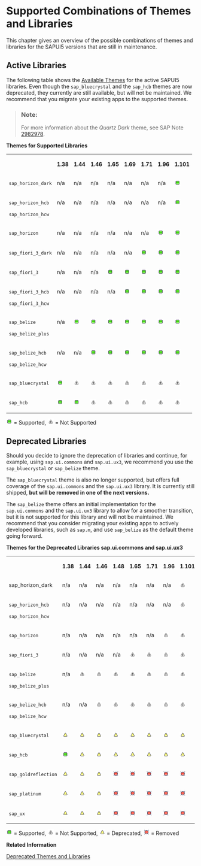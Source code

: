 <!-- loio38ff8c27b022475a92b591bcf6262551 -->

# Supported Combinations of Themes and Libraries

This chapter gives an overview of the possible combinations of themes and libraries for the SAPUI5 versions that are still in maintenance.



## Active Libraries

The following table shows the [Available Themes](../04_Essentials/available-themes-da0d2e7.md) for the active SAPUI5 libraries. Even though the `sap_bluecrystal` and the `sap_hcb` themes are now deprecated, they currently are still available, but will not be maintained. We recommend that you migrate your existing apps to the supported themes.

> ### Note:  
> For more information about the *Quartz Dark* theme, see SAP Note [2982978](https://me.sap.com/notes/2982978).

**Themes for Supported Libraries**


<table>
<tr>
<th valign="top">

 

</th>
<th valign="top">

1.38

</th>
<th valign="top">

1.44

</th>
<th valign="top">

1.46

</th>
<th valign="top">

1.65

</th>
<th valign="top">

1.69

</th>
<th valign="top">

1.71

</th>
<th valign="top">

1.96

</th>
<th valign="top">

1.101

</th>
</tr>
<tr>
<td valign="top">

`sap_horizon_dark` 

</td>
<td valign="top">

n/a

</td>
<td valign="top">

n/a

</td>
<td valign="top">

n/a

</td>
<td valign="top">

n/a

</td>
<td valign="top">

n/a

</td>
<td valign="top">

n/a

</td>
<td valign="top">

n/a

</td>
<td valign="top">

![Supported](images/Green_Led_3cb17ee.gif)

</td>
</tr>
<tr>
<td valign="top">

`sap_horizon_hcb`

`sap_horizon_hcw` 

</td>
<td valign="top">

n/a

</td>
<td valign="top">

n/a

</td>
<td valign="top">

n/a

</td>
<td valign="top">

n/a

</td>
<td valign="top">

n/a

</td>
<td valign="top">

n/a

</td>
<td valign="top">

n/a

</td>
<td valign="top">

![Supported](images/Green_Led_3cb17ee.gif)

</td>
</tr>
<tr>
<td valign="top">

`sap_horizon` 

</td>
<td valign="top">

n/a

</td>
<td valign="top">

n/a

</td>
<td valign="top">

n/a

</td>
<td valign="top">

n/a

</td>
<td valign="top">

n/a

</td>
<td valign="top">

n/a

</td>
<td valign="top">

![Supported](images/Green_Led_3cb17ee.gif)

</td>
<td valign="top">

![Supported](images/Green_Led_3cb17ee.gif)

</td>
</tr>
<tr>
<td valign="top">

`sap_fiori_3_dark` 

</td>
<td valign="top">

n/a

</td>
<td valign="top">

n/a

</td>
<td valign="top">

n/a

</td>
<td valign="top">

n/a

</td>
<td valign="top">

n/a

</td>
<td valign="top">

![Supported](images/Green_Led_3cb17ee.gif)

</td>
<td valign="top">

![Supported](images/Green_Led_3cb17ee.gif)

</td>
<td valign="top">

![Supported](images/Green_Led_3cb17ee.gif)

</td>
</tr>
<tr>
<td valign="top">

`sap_fiori_3` 

</td>
<td valign="top">

n/a

</td>
<td valign="top">

n/a

</td>
<td valign="top">

n/a

</td>
<td valign="top">

![Supported](images/Green_Led_3cb17ee.gif)

</td>
<td valign="top">

![Supported](images/Green_Led_3cb17ee.gif)

</td>
<td valign="top">

![Supported](images/Green_Led_3cb17ee.gif)

</td>
<td valign="top">

![Supported](images/Green_Led_3cb17ee.gif)

</td>
<td valign="top">

![Supported](images/Green_Led_3cb17ee.gif)

</td>
</tr>
<tr>
<td valign="top">

`sap_fiori_3_hcb`

`sap_fiori_3_hcw`

</td>
<td valign="top">

n/a

</td>
<td valign="top">

n/a

</td>
<td valign="top">

n/a

</td>
<td valign="top">

n/a

</td>
<td valign="top">

![Supported](images/Green_Led_3cb17ee.gif)

</td>
<td valign="top">

![Supported](images/Green_Led_3cb17ee.gif)

</td>
<td valign="top">

![Supported](images/Green_Led_3cb17ee.gif)

</td>
<td valign="top">

![Supported](images/Green_Led_3cb17ee.gif)

</td>
</tr>
<tr>
<td valign="top">

`sap_belize`

`sap_belize_plus`

</td>
<td valign="top">

n/a

</td>
<td valign="top">

![Supported](images/Green_Led_3cb17ee.gif)

</td>
<td valign="top">

![Supported](images/Green_Led_3cb17ee.gif)

</td>
<td valign="top">

![Supported](images/Green_Led_3cb17ee.gif)

</td>
<td valign="top">

![Supported](images/Green_Led_3cb17ee.gif)

</td>
<td valign="top">

![Supported](images/Green_Led_3cb17ee.gif)

</td>
<td valign="top">

![Supported](images/Green_Led_3cb17ee.gif)

</td>
<td valign="top">

![Supported](images/Green_Led_3cb17ee.gif)

</td>
</tr>
<tr>
<td valign="top">

`sap_belize_hcb`

`sap_belize_hcw`

</td>
<td valign="top">

n/a

</td>
<td valign="top">

n/a

</td>
<td valign="top">

![Supported](images/Green_Led_3cb17ee.gif)

</td>
<td valign="top">

![Supported](images/Green_Led_3cb17ee.gif)

</td>
<td valign="top">

![Supported](images/Green_Led_3cb17ee.gif)

</td>
<td valign="top">

![Supported](images/Green_Led_3cb17ee.gif)

</td>
<td valign="top">

![Supported](images/Green_Led_3cb17ee.gif)

</td>
<td valign="top">

![Supported](images/Green_Led_3cb17ee.gif)

</td>
</tr>
<tr>
<td valign="top">

`sap_bluecrystal` 

</td>
<td valign="top">

![Supported](images/Green_Led_3cb17ee.gif)

</td>
<td valign="top">

![Not Supported](images/warning_gray_obj_d355123.png)

</td>
<td valign="top">

![Not Supported](images/warning_gray_obj_d355123.png)

</td>
<td valign="top">

![Not Supported](images/warning_gray_obj_d355123.png)

</td>
<td valign="top">

![Not Supported](images/warning_gray_obj_d355123.png)

</td>
<td valign="top">

![Not Supported](images/warning_gray_obj_d355123.png)

</td>
<td valign="top">

![Not Supported](images/warning_gray_obj_d355123.png)

</td>
<td valign="top">

![Not Supported](images/warning_gray_obj_d355123.png)

</td>
</tr>
<tr>
<td valign="top">

`sap_hcb` 

</td>
<td valign="top">

![Supported](images/Green_Led_3cb17ee.gif)

</td>
<td valign="top">

![Supported](images/Green_Led_3cb17ee.gif)

</td>
<td valign="top">

![Not Supported](images/warning_gray_obj_d355123.png)

</td>
<td valign="top">

![Not Supported](images/warning_gray_obj_d355123.png)

</td>
<td valign="top">

![Not Supported](images/warning_gray_obj_d355123.png)

</td>
<td valign="top">

![Not Supported](images/warning_gray_obj_d355123.png)

</td>
<td valign="top">

![Not Supported](images/warning_gray_obj_d355123.png)

</td>
<td valign="top">

![Not Supported](images/warning_gray_obj_d355123.png)

</td>
</tr>
</table>

![Supported](images/Green_Led_3cb17ee.gif) = Supported, ![Not Supported](images/warning_gray_obj_d355123.png) = Not Supported



<a name="loio38ff8c27b022475a92b591bcf6262551__section_yh3_vnz_zy"/>

## Deprecated Libraries

Should you decide to ignore the deprecation of libraries and continue, for example, using `sap.ui.commons` and `sap.ui.ux3`, we recommend you use the `sap_bluecrystal` or `sap_belize` theme.

The `sap_bluecrystal` theme is also no longer supported, but offers full coverage of the `sap.ui.commons` and the `sap.ui.ux3` library. It is currently still shipped, **but will be removed in one of the next versions.**

The `sap_belize` theme offers an initial implementation for the `sap.ui.commons` and the `sap.ui.ux3` library to allow for a smoother transition, but it is not supported for this library and will not be maintained. We recommend that you consider migrating your existing apps to actively developed libraries, such as `sap.m`, and use `sap_belize` as the default theme going forward.

**Themes for the Deprecated Libraries sap.ui.commons and sap.ui.ux3**


<table>
<tr>
<th valign="top">

 

</th>
<th valign="top">

1.38

</th>
<th valign="top">

1.44

</th>
<th valign="top">

1.46

</th>
<th valign="top">

1.48

</th>
<th valign="top">

1.65

</th>
<th valign="top">

1.71

</th>
<th valign="top">

1.96

</th>
<th valign="top">

1.101

</th>
</tr>
<tr>
<td valign="top">

sap\_horizon\_dark

</td>
<td valign="top">

n/a

</td>
<td valign="top">

n/a

</td>
<td valign="top">

n/a

</td>
<td valign="top">

n/a

</td>
<td valign="top">

n/a

</td>
<td valign="top">

n/a

</td>
<td valign="top">

n/a

</td>
<td valign="top">

![Not Supported](images/warning_gray_obj_d355123.png)

</td>
</tr>
<tr>
<td valign="top">

`sap_horizon_hcb`

`sap_horizon_hcw` 

</td>
<td valign="top">

n/a

</td>
<td valign="top">

n/a

</td>
<td valign="top">

n/a

</td>
<td valign="top">

n/a

</td>
<td valign="top">

n/a

</td>
<td valign="top">

n/a

</td>
<td valign="top">

n/a

</td>
<td valign="top">

![Not Supported](images/warning_gray_obj_d355123.png)

</td>
</tr>
<tr>
<td valign="top">

`sap_horizon` 

</td>
<td valign="top">

n/a

</td>
<td valign="top">

n/a

</td>
<td valign="top">

n/a

</td>
<td valign="top">

n/a

</td>
<td valign="top">

n/a

</td>
<td valign="top">

n/a

</td>
<td valign="top">

![Not Supported](images/warning_gray_obj_d355123.png)

</td>
<td valign="top">

![Not Supported](images/warning_gray_obj_d355123.png)

</td>
</tr>
<tr>
<td valign="top">

`sap_fiori_3` 

</td>
<td valign="top">

n/a

</td>
<td valign="top">

n/a

</td>
<td valign="top">

n/a

</td>
<td valign="top">

n/a

</td>
<td valign="top">

![Not Supported](images/warning_gray_obj_d355123.png)

</td>
<td valign="top">

![Not Supported](images/warning_gray_obj_d355123.png)

</td>
<td valign="top">

![Not Supported](images/warning_gray_obj_d355123.png)

</td>
<td valign="top">

![Not Supported](images/warning_gray_obj_d355123.png)

</td>
</tr>
<tr>
<td valign="top">

`sap_belize`

`sap_belize_plus`

</td>
<td valign="top">

n/a

</td>
<td valign="top">

![Not Supported](images/warning_gray_obj_d355123.png)

</td>
<td valign="top">

![Not Supported](images/warning_gray_obj_d355123.png)

</td>
<td valign="top">

![Not Supported](images/warning_gray_obj_d355123.png)

</td>
<td valign="top">

![Not Supported](images/warning_gray_obj_d355123.png)

</td>
<td valign="top">

![Not Supported](images/warning_gray_obj_d355123.png)

</td>
<td valign="top">

![Not Supported](images/warning_gray_obj_d355123.png)

</td>
<td valign="top">

![Not Supported](images/warning_gray_obj_d355123.png)

</td>
</tr>
<tr>
<td valign="top">

`sap_belize_hcb`

`sap_belize_hcw`

</td>
<td valign="top">

n/a

</td>
<td valign="top">

n/a

</td>
<td valign="top">

![Not Supported](images/warning_gray_obj_d355123.png)

</td>
<td valign="top">

![Not Supported](images/warning_gray_obj_d355123.png)

</td>
<td valign="top">

![Not Supported](images/warning_gray_obj_d355123.png)

</td>
<td valign="top">

![Not Supported](images/warning_gray_obj_d355123.png)

</td>
<td valign="top">

![Not Supported](images/warning_gray_obj_d355123.png)

</td>
<td valign="top">

![Not Supported](images/warning_gray_obj_d355123.png)

</td>
</tr>
<tr>
<td valign="top">

`sap_bluecrystal` 

</td>
<td valign="top">

![Deprecated](images/Yellow_Led_3ea53dc.gif)

</td>
<td valign="top">

![Deprecated](images/Yellow_Led_3ea53dc.gif)

</td>
<td valign="top">

![Deprecated](images/Yellow_Led_3ea53dc.gif)

</td>
<td valign="top">

![Deprecated](images/Yellow_Led_3ea53dc.gif)

</td>
<td valign="top">

![Deprecated](images/Yellow_Led_3ea53dc.gif)

</td>
<td valign="top">

![Deprecated](images/Yellow_Led_3ea53dc.gif)

</td>
<td valign="top">

![Deprecated](images/Yellow_Led_3ea53dc.gif)

</td>
<td valign="top">

![Deprecated](images/Yellow_Led_3ea53dc.gif)

</td>
</tr>
<tr>
<td valign="top">

`sap_hcb` 

</td>
<td valign="top">

![Supported](images/Green_Led_3cb17ee.gif)

</td>
<td valign="top">

![Deprecated](images/Yellow_Led_3ea53dc.gif)

</td>
<td valign="top">

![Deprecated](images/Yellow_Led_3ea53dc.gif)

</td>
<td valign="top">

![Deprecated](images/Yellow_Led_3ea53dc.gif)

</td>
<td valign="top">

![Deprecated](images/Yellow_Led_3ea53dc.gif)

</td>
<td valign="top">

![Deprecated](images/Yellow_Led_3ea53dc.gif)

</td>
<td valign="top">

![Deprecated](images/Yellow_Led_3ea53dc.gif)

</td>
<td valign="top">

![Deprecated](images/Yellow_Led_3ea53dc.gif)

</td>
</tr>
<tr>
<td valign="top">

`sap_goldreflection` 

</td>
<td valign="top">

![Deprecated](images/Yellow_Led_3ea53dc.gif)

</td>
<td valign="top">

![Deprecated](images/Yellow_Led_3ea53dc.gif)

</td>
<td valign="top">

![Deprecated](images/Yellow_Led_3ea53dc.gif)

</td>
<td valign="top">

![Removed](images/Red_Led_5befb5a.gif)

</td>
<td valign="top">

![Removed](images/Red_Led_5befb5a.gif)

</td>
<td valign="top">

![Removed](images/Red_Led_5befb5a.gif)

</td>
<td valign="top">

![Removed](images/Red_Led_5befb5a.gif)

</td>
<td valign="top">

![Removed](images/Red_Led_5befb5a.gif)

</td>
</tr>
<tr>
<td valign="top">

`sap_platinum` 

</td>
<td valign="top">

![Deprecated](images/Yellow_Led_3ea53dc.gif)

</td>
<td valign="top">

![Deprecated](images/Yellow_Led_3ea53dc.gif)

</td>
<td valign="top">

![Deprecated](images/Yellow_Led_3ea53dc.gif)

</td>
<td valign="top">

![Removed](images/Red_Led_5befb5a.gif)

</td>
<td valign="top">

![Removed](images/Red_Led_5befb5a.gif)

</td>
<td valign="top">

![Removed](images/Red_Led_5befb5a.gif)

</td>
<td valign="top">

![Removed](images/Red_Led_5befb5a.gif)

</td>
<td valign="top">

![Removed](images/Red_Led_5befb5a.gif)

</td>
</tr>
<tr>
<td valign="top">

`sap_ux` 

</td>
<td valign="top">

![Deprecated](images/Yellow_Led_3ea53dc.gif)

</td>
<td valign="top">

![Deprecated](images/Yellow_Led_3ea53dc.gif)

</td>
<td valign="top">

![Deprecated](images/Yellow_Led_3ea53dc.gif)

</td>
<td valign="top">

![Removed](images/Red_Led_5befb5a.gif)

</td>
<td valign="top">

![Removed](images/Red_Led_5befb5a.gif)

</td>
<td valign="top">

![Removed](images/Red_Led_5befb5a.gif)

</td>
<td valign="top">

![Removed](images/Red_Led_5befb5a.gif)

</td>
<td valign="top">

![Removed](images/Red_Led_5befb5a.gif)

</td>
</tr>
</table>

![Supported](images/Green_Led_3cb17ee.gif) = Supported, ![Not Supported](images/warning_gray_obj_d355123.png) = Not Supported, ![Deprecated](images/Yellow_Led_3ea53dc.gif) = Deprecated, ![Removed](images/Red_Led_5befb5a.gif) = Removed

**Related Information**  


[Deprecated Themes and Libraries](deprecated-themes-and-libraries-a87ca84.md "As SAPUI5 evolves over time, some of the UI controls are replaced by others, or their concepts abandoned entirely. This chapter gives an overview on theme and library level of the most important deprecations. Individual control deprecations and more information about the controls replacing them can be found in the API reference within the Demo Kit.")

